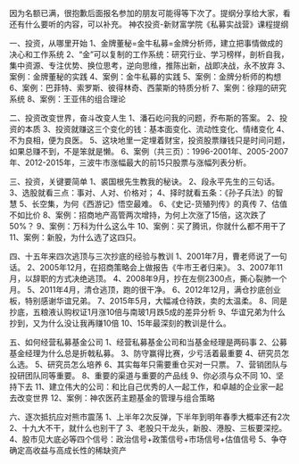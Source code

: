 因为名额已满，很抱歉后面报名参加的朋友可能得等下次了。提纲分享给大家，看还有什么要听的内容，可以补充。
神农投资-新财富学院《私募实战营》课程提纲

一、投资，从哪里开始
1、金牌董秘=金牛私募=金牌分析师，建立把事情做成的决心和工作系统
2、“金”可以复制的工作系统：研究行业、学习榜样，剖析自我，集中资源、专注优势、换位思考，逆向思维，推陈出新，战即决战，永不放弃
3、案例：金牌董秘的实践
4、案例：金牛私募的实践
5、案例：金牌分析师的构想
6、案例：巴菲特、索罗斯、彼得林奇、西蒙斯的特质分析
7、案例：徐翔的研究系统
8、案例：王亚伟的组合理论

二、投资改变世界，奋斗改变人生
1、潘石屹问我的问题，乔布斯的答案。
2、投资的本质
3、投资就赚这三个变化的钱：基本面变化、流动性变化、情绪变化
4、不为良相，便为良医。
5、这块地里一定埋着财宝，投资股票赚钱只是时间问题，如果总赚不到，不是笨就是懒。
6、案例（共三页）：1996-2001年、2005-2007年、2012-2015年，三波牛市涨幅最大的前15只股票与涨幅列表分析。

三、投资，关键要简单
1、裘国根先生教我的秘诀。
2、段永平先生的三句话。
3、选股就看三点：事对、人对、价格对；
4、择时就看五条：《孙子兵法》的智慧
5、长空集，为何《西游记》悟空最难。
6、《史记-货殖列传》的真传
7、估值不如比价
8、案例：招商地产高管两次增持，为何上次涨了15倍，这次跌了50%？
9、案例：万科为什么这么牛
10、案例：买了腾讯，你就什么都不用干了
11、案例：新股，为什么选了这四只。

四、十五年来四次逃顶与三次抄底的经验与教训
1、2001年7月，曹老师说了一句话。
2、2005年12月，在招商策略会上做报告《牛市王者归来》。
3、2007年11月，以辞职的方式决绝逃顶。
4、2008年9月，抄在左侧2300点，撕心裂肺一个月。
5、2011年4月，清仓逃顶，跑的很干净。
6、2012年12月，满仓抄底创业板，特别感谢华谊兄弟。
7、2015年5月，大幅减仓待跌，卖的太温柔。
8、同是抄底，五粮液认购权证1月涨10倍与南玻1月跌5成的差异分析
9、华谊兄弟为什么抄到，又为什么没让我再赚10倍
10、15年最深刻的教训是什么。

五、如何经营私募基金公司
1、经营私募基金公司和当基金经理是两码事
2、公募基金经理为什么总是折戟私募。
3、防守赢得比赛，少亏活着最重要
4、研究员怎么选。
5、研究员怎么培养
6、其实每年只需要重仓买对一只票。
7、营销团队与投研团队同等重要。
8、重要的渠道与重要的产品线
9、你必须与众不同
10、坚持下去
11、建立伟大的公司：和比自己优秀的人一起工作，和卓越的企业家一起去改变世界
12、案例：神农医药主题基金的管理与组合策略

六、逐次抵抗应对熊市震荡
1、上半年2次反弹，下半年到明年春季大概率还有2次
2、十九大不干，就什么也别干了
3、老股只干龙头，新股、港股、三板要深挖。
4、股市见大底必等四个信号：政治信号+政策信号+市场信号+估值信号
5、争夺确定高收益与高成长性的稀缺资产
